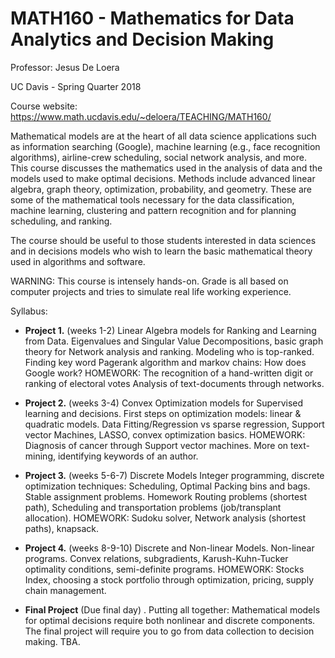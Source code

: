 # MATH160 - Mathematics for Data Analytics and Decision Making

Professor: Jesus De Loera

UC Davis - Spring Quarter 2018


Course website: https://www.math.ucdavis.edu/~deloera/TEACHING/MATH160/


Mathematical models are at the heart of all data science applications such as information searching (Google), machine learning (e.g., face recognition algorithms), airline-crew scheduling, social network analysis, and more.
This course discusses the mathematics used in the analysis of data and the models used to make optimal decisions. Methods include advanced linear algebra, graph theory, optimization, probability, and geometry. These are some of the mathematical tools necessary for the data classification, machine learning, clustering and pattern recognition and for planning scheduling, and ranking.

The course should be useful to those students interested in data sciences and in decisions models who wish to learn the basic mathematical theory used in algorithms and software.

WARNING: This course is intensely hands-on. Grade is all based on computer projects and tries to simulate real life working experience. 

Syllabus:

- **Project 1.** (weeks 1-2) Linear Algebra models for Ranking and Learning from Data. 
Eigenvalues and Singular Value Decompositions, basic graph theory for Network analysis and ranking. Modeling who is top-ranked. Finding key word Pagerank algorithm and markov chains: How does Google work? HOMEWORK: The recognition of a hand-written digit or ranking of electoral votes Analysis of text-documents through networks.

- **Project 2.** (weeks 3-4) Convex Optimization models for Supervised learning and decisions.
First steps on optimization models: linear & quadratic models. Data Fitting/Regression vs sparse regression, Support vector Machines, LASSO, convex optimization basics. HOMEWORK: Diagnosis of cancer through Support vector machines. More on text-mining, identifying keywords of an author.

- **Project 3.** (weeks 5-6-7) Discrete Models 
Integer programming, discrete optimization techniques: Scheduling, Optimal Packing bins and bags. Stable assignment problems. Homework Routing problems (shortest path), Scheduling and transportation problems (job/transplant allocation). HOMEWORK: Sudoku solver, Network analysis (shortest paths), knapsack.

- **Project 4.** (weeks 8-9-10) Discrete and Non-linear Models.
Non-linear programs. Convex relations, subgradients, Karush-Kuhn-Tucker optimality conditions, semi-definite programs. HOMEWORK: Stocks Index, choosing a stock portfolio through optimization, pricing, supply chain management.

- **Final Project** (Due final day) . Putting all together: Mathematical models for optimal decisions require both nonlinear and discrete components. The final project will require you to go from data collection to decision making. TBA.
